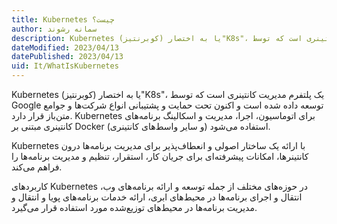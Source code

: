 ```yaml
---
title: Kubernetes چیست؟
author: سمانه رشوند
description: Kubernetes (کوبرنتیز) یا به اختصار"K8s"، یک پلتفرم مدیریت کانتینری است که توسط Google توسعه داده شده است 
dateModified: 2023/04/13  
datePublished: 2023/04/13   
uid: It/WhatIsKubernetes
---
```


Kubernetes (کوبرنتیز) یا به اختصار"K8s"، یک پلتفرم مدیریت کانتینری است که توسط Google توسعه داده شده است و اکنون تحت حمایت و پشتیبانی انواع شرکت‌ها و جوامع متن‌باز قرار دارد. Kubernetes برای اتوماسیون، اجرا، مدیریت و اسکالینگ برنامه‌های کانتینری مبتنی بر Docker (و سایر واسط‌های کانتینری) استفاده می‌شود.

Kubernetes با ارائه یک ساختار اصولی و انعطاف‌پذیر برای مدیریت برنامه‌ها درون کانتینرها، امکانات پیشرفته‌ای برای جریان کار، استقرار، تنظیم و مدیریت برنامه‌ها را فراهم می‌کند. 

کاربردهای Kubernetes در حوزه‌های مختلف از جمله توسعه و ارائه برنامه‌های وب، انتقال و اجرای برنامه‌ها در محیط‌های ابری، ارائه خدمات برنامه‌های پویا و انتقال و مدیریت برنامه‌ها در محیط‌های توزیع‌شده مورد استفاده قرار می‌گیرد.

